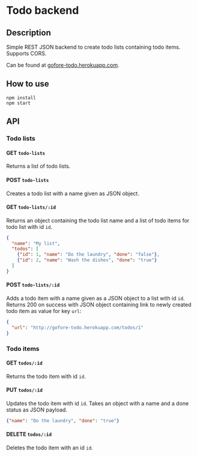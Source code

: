 # Todo backend

## Description
Simple REST JSON backend to create todo lists containing todo items. Supports CORS.

Can be found at [gofore-todo.herokuapp.com](http://gofore-todo.herokuapp.com/).

## How to use
```shell
npm install
npm start
```

## API

### Todo lists
#### GET `todo-lists`
Returns a list of todo lists.

#### POST `todo-lists`
Creates a todo list with a name given as JSON object.

#### GET `todo-lists/:id`
Returns an object containing the todo list name and a list of todo items for todo list with id `id`.

```json
{
  "name": "My list",
  "todos": [
    {"id": 1, "name": "Do the laundry", "done": "false"},
    {"id": 2, "name": "Wash the dishes", "done": "true"}
  ]
}
```

#### POST `todo-lists/:id`
Adds a todo item with a name given as a JSON object to a list with id `id`.
Returns 200 on success with JSON object containing link to newly created todo item as value for key `url`:

```json
{
  "url": "http://gofore-todo.herokuapp.com/todos/1"
}
```

### Todo items
#### GET `todos/:id`
Returns the todo item with id `id`.

#### PUT `todos/:id`
Updates the todo item with id `id`. Takes an object with a name and a done status as JSON payload.

```json
{"name": "Do the laundry", "done": "true"}
```

#### DELETE `todos/:id`
Deletes the todo item with an id `id`.

